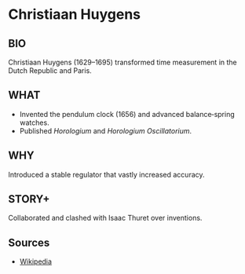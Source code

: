 ---
---
# Christiaan Huygens

## BIO
Christiaan Huygens (1629–1695) transformed time measurement in the Dutch Republic and Paris.

## WHAT
- Invented the pendulum clock (1656) and advanced balance‑spring watches.
- Published *Horologium* and *Horologium Oscillatorium*.

## WHY
Introduced a stable regulator that vastly increased accuracy.

## STORY+
Collaborated and clashed with Isaac Thuret over inventions.

## Sources
- [Wikipedia](https://en.wikipedia.org/wiki/Christiaan_Huygens)

